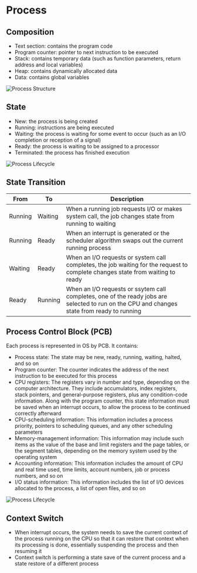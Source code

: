 # Process

## Composition

- Text section: contains the program code
- Program counter: pointer to next instruction to be executed
- Stack: contains temporary data (such as function parameters, return address and local variables)
- Heap: contains dynamically allocated data
- Data: contains global variables

![Process Structure](images/process_structure.png)

## State

- New: the process is being created
- Running: instructions are being executed
- Waiting: the process is waiting for some event to occur (such as an I/O completion or reception of a signal)
- Ready: the process is waiting to be assigned to a processor
- Terminated: the process has finished execution

![Process Lifecycle](images/process_lifecycle.png)

## State Transition

| From | To | Description |
| ---- | -- | ----------- |
| Running | Waiting | When a running job requests I/O or makes system call, the job changes state from running to waiting |
| Running | Ready | When an interrupt is generated or the scheduler algorithm swaps out the current running process
| Waiting | Ready | When an I/O requests or system call completes, the job waiting for the request to complete changes state from waiting to ready
| Ready | Running | When an I/O requests or ssytem call completes, one of the ready jobs are selected to run on the CPU and changes state from ready to running

## Process Control Block (PCB)

Each process is represented in OS by PCB. It contains:

- Process state: The state may be new, ready, running, waiting, halted, and so on
- Program counter: The counter indicates the address of the next instruction to be executed for this process
- CPU registers: The registers vary in number and type, depending on the computer architecture. They include accumulators, index registers, stack pointers, and general-purpose registers, plus any condition-code information. Along with the program counter, this state information must be saved when an interrupt occurs, to allow the process to be continued correctly afterward
- CPU-scheduling information: This information includes a process priority, pointers to scheduling queues, and any other scheduling parameters
- Memory-management information: This information may include such items as the value of the base and limit registers and the page tables, or the segment tables, depending on the memory system used by the operating system
- Accounting information: This information includes the amount of CPU and real time used, time limits, account numbers, job or process numbers, and so on
- I/O status information: This information includes the list of I/O devices allocated to the process, a list of open files, and so on

![Process Lifecycle](images/process_switching.png)

## Context Switch

- When interrupt occurs, the system needs to save the current context of the process running on the CPU so that it can restore that context when its processing is done, essentially suspending the process and then resuming it
- Context switch is performing a state save of the current process and a state restore of a different process
